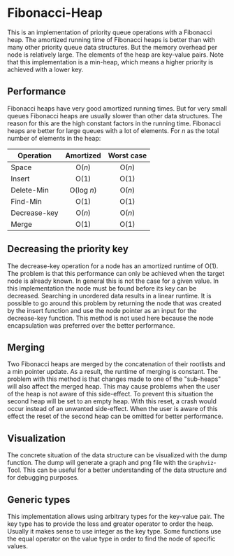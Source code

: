 # Fibonacci-Heap
This is an implementation of priority queue operations with a Fibonacci heap. The amortized running
time of Fibonacci heaps is better than with many other priority queue data structures. But the memory
overhead per node is relatively large. The elements of the heap are key-value pairs. Note that this
implementation is a min-heap, which means a higher priority is achieved with a lower key.

## Performance
Fibonacci heaps have very good amortized running times. But for very small queues Fibonacci heaps
are usually slower than other data structures. The reason for this are the high constant factors in
the running time. Fibonacci heaps are better for large queues with a lot of elements. For *n* as the
total number of elements in the heap:

|  Operation   | Amortized  | Worst case |
|--------------|:----------:|:----------:|
|    Space     |   O(*n*)   |   O(*n*)   |
|    Insert    |    O(1)    |    O(1)    |
|  Delete-Min  | O(log *n*) |   O(*n*)   |
|   Find-Min   |    O(1)    |    O(1)    |
| Decrease-key |   O(*n*)   |   O(*n*)   |
|    Merge     |    O(1)    |    O(1)    |

## Decreasing the priority key
The decrease-key operation for a node has an amortized runtime of O(1). The problem is that this performance
can only be achieved when the target node is already known. In general this is not the case for a given value.
In this implementation the node must be found before its key can be decreased. Searching in unordered data
results in a linear runtime. It is possible to go around this problem by returning the node that was created
by the insert function and use the node pointer as an input for the decrease-key function. This method is not
used here because the node encapsulation was preferred over the better performance.

## Merging
Two Fibonacci heaps are merged by the concatenation of their rootlists and a min pointer update. As a result,
the runtime of merging is constant. The problem with this method is that changes made to one of the "sub-heaps"
will also affect the merged heap. This may cause problems when the user of the heap is not aware of this side-effect.
To prevent this situation the second heap will be set to an empty heap. With this reset, a crash would occur instead
of an unwanted side-effect. When the user is aware of this effect the reset of the second heap can be omitted for better
performance.

## Visualization
The concrete situation of the data structure can be visualized with the dump function. The dump will generate a graph
and png file with the `Graphviz`-Tool. This can be useful for a better understanding of the data structure and for 
debugging purposes.

## Generic types
This implementation allows using arbitrary types for the key-value pair. The key type has to provide the less and greater
operator to order the heap. Usually it makes sense to use integer as the key type. Some functions use the equal operator
on the value type in order to find the node of specific values.
